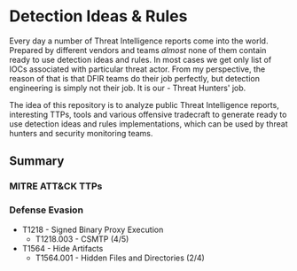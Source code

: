 # Detection Ideas & Rules
Every day a number of Threat Intelligence reports come into the world. Prepared by different vendors and teams *almost* none of them contain ready to use detection ideas and rules. In most cases we get only list of IOCs associated with particular threat actor. From my perspective, the reason of that is that DFIR teams do their job perfectly, but detection engineering is simply not their job. It is our - Threat Hunters' job.

The idea of this repository is to analyze public Threat Intelligence reports, interesting TTPs, tools and various offensive tradecraft to generate ready to use detection ideas and rules implementations, which can be used by threat hunters and security monitoring teams.

## Summary
### MITRE ATT&CK TTPs
### Defense Evasion
- T1218 - Signed Binary Proxy Execution
  - T1218.003 - CSMTP (4/5)
- T1564 - Hide Artifacts
  - T1564.001 - Hidden Files and Directories (2/4)
